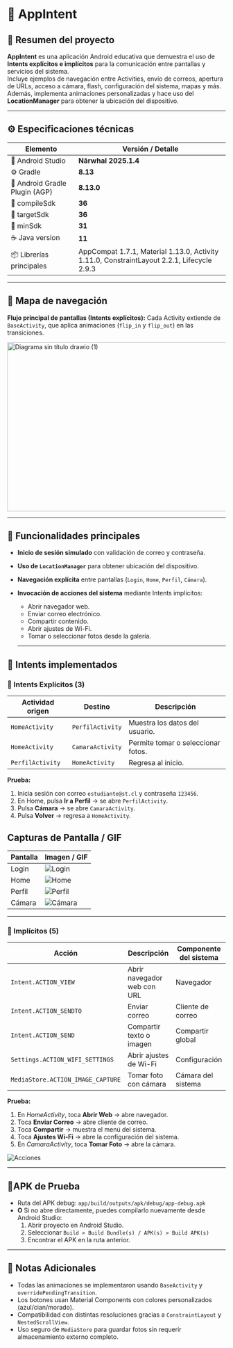 # 📱 AppIntent

## 🧾 Resumen del proyecto
**AppIntent** es una aplicación Android educativa que demuestra el uso de **Intents explícitos e implícitos** para la comunicación entre pantallas y servicios del sistema.  
Incluye ejemplos de navegación entre Activities, envío de correos, apertura de URLs, acceso a cámara, flash, configuración del sistema, mapas y más.  
Además, implementa animaciones personalizadas y hace uso del **LocationManager** para obtener la ubicación del dispositivo.

---

## ⚙️ Especificaciones técnicas

| Elemento | Versión / Detalle |
|-----------|------------------|
| 🧱 Android Studio | **Nārwhal 2025.1.4** |
| ⚙️ Gradle | **8.13** |
| 🧩 Android Gradle Plugin (AGP) | **8.13.0** |
| 📱 compileSdk | **36** |
| 📱 targetSdk | **36** |
| 📱 minSdk | **31** |
| ☕ Java version | **11** |
| 📦 Librerías principales | AppCompat 1.7.1, Material 1.13.0, Activity 1.11.0, ConstraintLayout 2.2.1, Lifecycle 2.9.3 |

---

## 🧭 Mapa de navegación

**Flujo principal de pantallas (Intents explícitos):**
Cada Activity extiende de `BaseActivity`, que aplica animaciones (`flip_in` y `flip_out`) en las transiciones.

<img width="841" height="389" alt="Diagrama sin título drawio (1)" src="https://github.com/user-attachments/assets/5a6acd15-56e0-486d-a090-12bd2d4572c2" />

---

## 📍 Funcionalidades principales

- **Inicio de sesión simulado** con validación de correo y contraseña.  
- **Uso de `LocationManager`** para obtener ubicación del dispositivo.  
- **Navegación explícita** entre pantallas (`Login`, `Home`, `Perfil`, `Cámara`).  
- **Invocación de acciones del sistema** mediante Intents implícitos:
  - Abrir navegador web.
  - Enviar correo electrónico.
  - Compartir contenido.
  - Abrir ajustes de Wi-Fi.
  - Tomar o seleccionar fotos desde la galería.

  ---

## 🧩 Intents implementados

### 🔹 Intents Explícitos (3)

| Actividad origen | Destino | Descripción |
|------------------|----------|-------------|
| `HomeActivity` | `PerfilActivity` | Muestra los datos del usuario. |
| `HomeActivity` | `CamaraActivity` | Permite tomar o seleccionar fotos. |
| `PerfilActivity` | `HomeActivity` | Regresa al inicio. |

**Prueba:**
1. Inicia sesión con correo `estudiante@st.cl` y contraseña `123456`.  
2. En Home, pulsa **Ir a Perfil** → se abre `PerfilActivity`.
4. Pulsa **Cámara** → se abre `CamaraActivity`.  
5. Pulsa **Volver** → regresa a `HomeActivity`.

## Capturas de Pantalla / GIF

| Pantalla | Imagen / GIF |
|----------|--------------|
| Login | ![Login](https://github.com/user-attachments/assets/0b8fe1af-3124-46dc-adc6-7bd82c75107e) |
| Home | ![Home](https://github.com/user-attachments/assets/c8732fb6-882f-4ca2-9797-4a6ba9f31140) |
| Perfil | ![Perfil](https://github.com/user-attachments/assets/d41df796-b166-484b-9910-634a72cf5a53) | 
| Cámara | ![Cámara](https://github.com/user-attachments/assets/f2866e4a-ffd7-4914-b502-ae3fc45a01a2) |

---

### 🔹 Implícitos (5)

| Acción | Descripción | Componente del sistema |
|--------|--------------|------------------------|
| `Intent.ACTION_VIEW` | Abrir navegador web con URL | Navegador |
| `Intent.ACTION_SENDTO` | Enviar correo | Cliente de correo |
| `Intent.ACTION_SEND` | Compartir texto o imagen | Compartir global |
| `Settings.ACTION_WIFI_SETTINGS` | Abrir ajustes de Wi-Fi | Configuración |
| `MediaStore.ACTION_IMAGE_CAPTURE` | Tomar foto con cámara | Cámara del sistema |

**Prueba:**
1. En *HomeActivity*, toca **Abrir Web** → abre navegador.  
2. Toca **Enviar Correo** → abre cliente de correo.  
3. Toca **Compartir** → muestra el menú del sistema.  
4. Toca **Ajustes Wi-Fi** → abre la configuración del sistema.  
5. En *CamaraActivity*, toca **Tomar Foto** → abre la cámara.

![Acciones](https://github.com/user-attachments/assets/bb6b2957-ce86-4a6e-9074-83ee839e610f)

---

## 📱APK de Prueba

- Ruta del APK debug: `app/build/outputs/apk/debug/app-debug.apk`  
- **O** Si no abre directamente, puedes compilarlo nuevamente desde Android Studio: 
  1. Abrir proyecto en Android Studio.  
  2. Seleccionar `Build > Build Bundle(s) / APK(s) > Build APK(s)`  
  3. Encontrar el APK en la ruta anterior.  

---

## 📝 Notas Adicionales

- Todas las animaciones se implementaron usando `BaseActivity` y `overridePendingTransition`.  
- Los botones usan Material Components con colores personalizados (azul/cian/morado).  
- Compatibilidad con distintas resoluciones gracias a `ConstraintLayout` y `NestedScrollView`.  
- Uso seguro de `MediaStore` para guardar fotos sin requerir almacenamiento externo completo.
